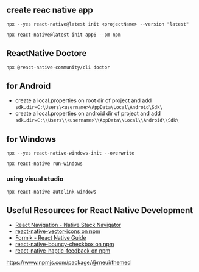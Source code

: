 ## create reac native app

```npx
npx --yes react-native@latest init <projectName> --version "latest"

npx react-native@latest init app6 --pm npm
```

## ReactNative Doctore

```npm
npx @react-native-community/cli doctor
```

## for Android  

- create a local.properties on root dir of project and add `sdk.dir=C:\Users\<username>\AppData\Local\Android\Sdk\`  
- create a local.properties on android dir of project and add `sdk.dir=C:\\Users\\<username>\\AppData\\Local\\Android\\Sdk\`

## for Windows
```npm
npx --yes react-native-windows-init --overwrite
```
`npx react-native run-windows`
### using visual studio
`npx react-native autolink-windows`

## Useful Resources for React Native Development

- [React Navigation - Native Stack Navigator](https://reactnavigation.org/docs/native-stack-navigator)
- [react-native-vector-icons on npm](https://www.npmjs.com/package/react-native-vector-icons)
- [Formik - React Native Guide](https://formik.org/docs/guides/react-native)
- [react-native-bouncy-checkbox on npm](https://www.npmjs.com/package/react-native-bouncy-checkbox)
- [react-native-haptic-feedback on npm](https://www.npmjs.com/package/react-native-haptic-feedback)

https://www.npmjs.com/package/@rneui/themed